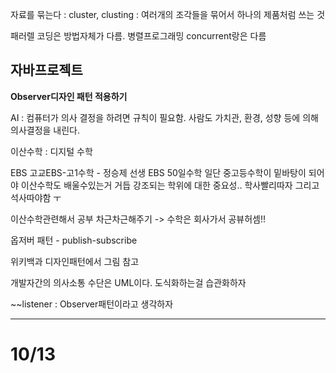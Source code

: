 자료를 묶는다 : cluster, clusting : 여러개의 조각들을 묶어서 하나의 제품처럼 쓰는 것

패러렐 코딩은 방법자체가 다름. 병렬프로그래밍 concurrent랑은 다름

## 자바프로젝트

**Observer디자인 패턴 적용하기**

AI : 컴퓨터가 의사 결정을 하려면 규칙이 필요함. 사람도 가치관, 환경, 성향 등에 의해 의사결정을 내린다. 

이산수학 : 디지털 수학



EBS 고교EBS-고1수학 - 정승제 선생 EBS 50일수학 일단 중고등수학이 밑바탕이 되어야 이산수학도 배울수있는거 거듭 강조되는 학위에 대한 중요성.. 학사빨리따자 그리고 석사따야함 ㅜ

이산수학관련해서 공부 차근차근해주기 -> 수학은 회사가서 공뷰허셈!!

옵저버 패턴 - publish-subscribe

위키백과 디자인패턴에서 그림 참고

개발자간의 의사소통 수단은 UML이다. 도식화하는걸 습관화하자

~~listener : Observer패턴이라고 생각하자

-----



# 10/13

